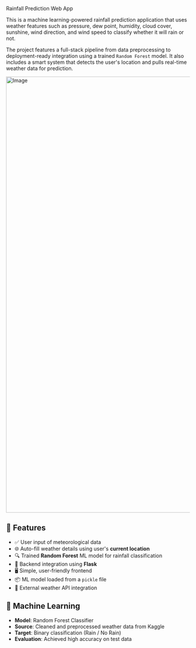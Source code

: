Rainfall Prediction Web App

This is a machine learning-powered rainfall prediction application that uses weather features such as pressure, dew point, humidity, cloud cover, sunshine, wind direction, and wind speed to classify whether it will rain or not.


The project features a full-stack pipeline from data preprocessing to deployment-ready integration using a trained `Random Forest` model. It also includes a smart system that detects the user's location and pulls real-time weather data for prediction.



<img width="2168" height="1193" alt="Image" src="https://github.com/user-attachments/assets/08a852ef-64b8-4f84-a802-3d55fb12e911" />

## 🚀 Features

- ✅ User input of meteorological data
- 🌐 Auto-fill weather details using user's **current location**
- 🔍 Trained **Random Forest** ML model for rainfall classification
- 💾 Backend integration using **Flask**
- 🖥️ Simple, user-friendly frontend
- 📦 ML model loaded from a `pickle` file
- 📡 External weather API integration


## 🧠 Machine Learning

- **Model**: Random Forest Classifier  
- **Source**: Cleaned and preprocessed weather data from Kaggle  
- **Target**: Binary classification (Rain / No Rain)  
- **Evaluation**: Achieved high accuracy on test data  


